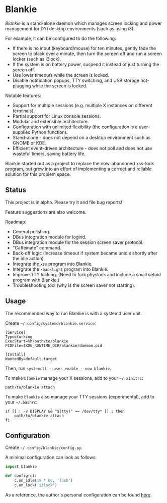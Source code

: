 Blankie
=======

*Blankie* is a stand-alone daemon which manages screen locking and power management for DYI desktop environments (such as using i3).

For example, it can be configured to do the following:

- If there is no input (keyboard/mouse) for ten minutes, gently fade the screen to black over a minute, then turn the screen off and run a screen locker (such as i3lock).
- If the system is on battery power, suspend it instead of just turning the screen off.
- Use lower timeouts while the screen is locked.
- Disable notification popups, TTY switching, and USB storage hot-plugging while the screen is locked.

Notable features:

- Support for multiple sessions (e.g. multiple X instances on different terminals).
- Partial support for Linux console sessions.
- Modular and extensible architecture.
- Configuration with unlimited flexibility (the configuration is a user-supplied Python function).
- Stand-alone - does not depend on a desktop environment such as GNOME or KDE.
- Efficient event-driven architecture - does not poll and does not use wasteful timers, saving battery life.

Blankie started out as a project to replace the now-abandoned xss-lock program, but grew into an effort of implementing a correct and reliable solution for this problem space.


Status
------

This project is in alpha. Please try it and file bug reports!

Feature suggestions are also welcome.

Roadmap:

- General polishing.
- DBus integration module for logind.
- DBus integration module for the session screen saver protocol.
- "Caffeinate" command.
- Back-off logic (increase timeout if system became unidle shortly after the idle action).
- Integrate the `xss` program into Blankie.
- Integrate the `xbacklight` program into Blankie.
- Improve TTY locking. (Need to fork physlock and include a small setuid program with Blankie.)
- Troubleshooting tool (why is the screen saver not starting).

Usage
-----

The recommended way to run Blankie is with a systemd user unit.

Create `~/.config/systemd/blankie.service`:

```
[Service]
Type=forking
ExecStart=%h/path/to/blankie
PIDFile=$XDG_RUNTIME_DIR/blankie/daemon.pid

[Install]
WantedBy=default.target
```

Then, run `systemctl --user enable --now blankie`.

To make `blankie` manage your X sessions, add to your `~/.xinitrc`:

```
path/to/blankie attach
```

To make `blankie` also manage your TTY sessions (experimental), add to your `~/.bashrc`:

```
if [[ ! -v DISPLAY && "$(tty)" == /dev/tty* ]] ; then
    path/to/blankie attach
fi
```


Configuration
-------------

Create `~/.config/blankie/config.py`.

A minimal configuration can look as follows:

```python
import blankie

def config(c):
    c.on_idle(15 * 60, 'lock')
    c.on_lock('i3lock')
```

As a reference, the author's personal configuration can be found [here](https://gist.github.com/CyberShadow/aaacbd456efa6e4b6886d453beea9a86).
